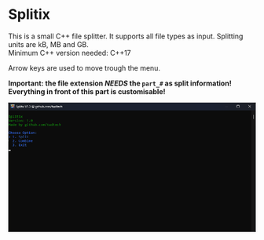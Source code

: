 # Splitix

This is a small C++ file splitter. It supports all file types as input. Splitting units are kB, MB and GB.  
Minimum C++ version needed: C++17

Arrow keys are used to move trough the menu.

**Important: the file extension ___NEEDS___ the `part_#` as split information! Everything in front of this part is customisable!**

![Splitix Image](https://github.com/twdtech/twdtech/blob/main/imgs/Splitix.png)
